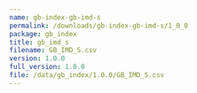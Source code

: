```yaml
---
name: gb-index-gb-imd-s
permalink: /downloads/gb-index-gb-imd-s/1_0_0
package: gb_index
title: gb_imd_s
filename: GB_IMD_S.csv
version: 1.0.0
full_version: 1.0.0
file: /data/gb_index/1.0.0/GB_IMD_S.csv
---
```

